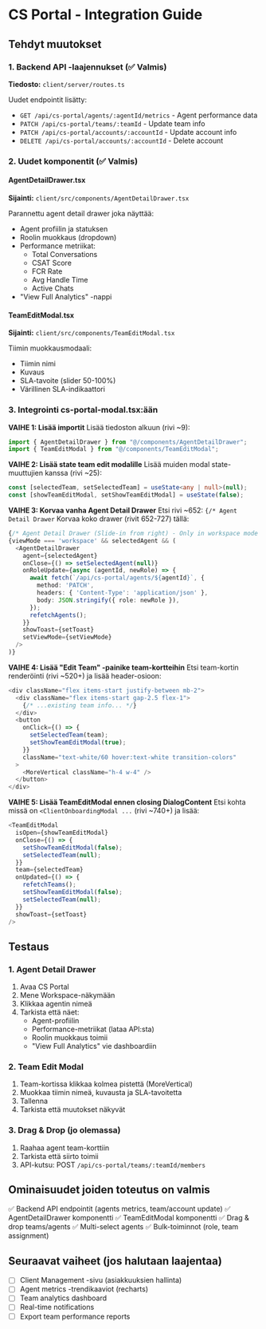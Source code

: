 # CS Portal - Integration Guide

## Tehdyt muutokset

### 1. Backend API -laajennukset (✅ Valmis)
**Tiedosto:** `client/server/routes.ts`

Uudet endpointit lisätty:
- `GET /api/cs-portal/agents/:agentId/metrics` - Agent performance data
- `PATCH /api/cs-portal/teams/:teamId` - Update team info
- `PATCH /api/cs-portal/accounts/:accountId` - Update account info
- `DELETE /api/cs-portal/accounts/:accountId` - Delete account

### 2. Uudet komponentit (✅ Valmis)

#### AgentDetailDrawer.tsx
**Sijainti:** `client/src/components/AgentDetailDrawer.tsx`

Parannettu agent detail drawer joka näyttää:
- Agent profiilin ja statuksen
- Roolin muokkaus (dropdown)
- Performance metriikat:
  - Total Conversations
  - CSAT Score
  - FCR Rate
  - Avg Handle Time
  - Active Chats
- "View Full Analytics" -nappi

#### TeamEditModal.tsx
**Sijainti:** `client/src/components/TeamEditModal.tsx`

Tiimin muokkausmodaali:
- Tiimin nimi
- Kuvaus
- SLA-tavoite (slider 50-100%)
- Värillinen SLA-indikaattori

### 3. Integrointi cs-portal-modal.tsx:ään

**VAIHE 1: Lisää importit**
Lisää tiedoston alkuun (rivi ~9):
```typescript
import { AgentDetailDrawer } from "@/components/AgentDetailDrawer";
import { TeamEditModal } from "@/components/TeamEditModal";
```

**VAIHE 2: Lisää state team edit modalille**
Lisää muiden modal state-muuttujien kanssa (rivi ~25):
```typescript
const [selectedTeam, setSelectedTeam] = useState<any | null>(null);
const [showTeamEditModal, setShowTeamEditModal] = useState(false);
```

**VAIHE 3: Korvaa vanha Agent Detail Drawer**
Etsi rivi ~652: `{/* Agent Detail Drawer`
Korvaa koko drawer (rivit 652-727) tällä:
```typescript
{/* Agent Detail Drawer (Slide-in from right) - Only in workspace mode */}
{viewMode === 'workspace' && selectedAgent && (
  <AgentDetailDrawer
    agent={selectedAgent}
    onClose={() => setSelectedAgent(null)}
    onRoleUpdate={async (agentId, newRole) => {
      await fetch(`/api/cs-portal/agents/${agentId}`, {
        method: 'PATCH',
        headers: { 'Content-Type': 'application/json' },
        body: JSON.stringify({ role: newRole }),
      });
      refetchAgents();
    }}
    showToast={setToast}
    setViewMode={setViewMode}
  />
)}
```

**VAIHE 4: Lisää "Edit Team" -painike team-kortteihin**
Etsi team-kortin renderöinti (rivi ~520+) ja lisää header-osioon:
```typescript
<div className="flex items-start justify-between mb-2">
  <div className="flex items-start gap-2.5 flex-1">
    {/* ...existing team info... */}
  </div>
  <button
    onClick={() => {
      setSelectedTeam(team);
      setShowTeamEditModal(true);
    }}
    className="text-white/60 hover:text-white transition-colors"
  >
    <MoreVertical className="h-4 w-4" />
  </button>
</div>
```

**VAIHE 5: Lisää TeamEditModal ennen closing DialogContent**
Etsi kohta missä on `<ClientOnboardingModal ...` (rivi ~740+) ja lisää:
```typescript
<TeamEditModal
  isOpen={showTeamEditModal}
  onClose={() => {
    setShowTeamEditModal(false);
    setSelectedTeam(null);
  }}
  team={selectedTeam}
  onUpdated={() => {
    refetchTeams();
    setShowTeamEditModal(false);
    setSelectedTeam(null);
  }}
  showToast={setToast}
/>
```

## Testaus

### 1. Agent Detail Drawer
1. Avaa CS Portal
2. Mene Workspace-näkymään
3. Klikkaa agentin nimeä
4. Tarkista että näet:
   - Agent-profiilin
   - Performance-metriikat (lataa API:sta)
   - Roolin muokkaus toimii
   - "View Full Analytics" vie dashboardiin

### 2. Team Edit Modal
1. Team-kortissa klikkaa kolmea pistettä (MoreVertical)
2. Muokkaa tiimin nimeä, kuvausta ja SLA-tavoitetta
3. Tallenna
4. Tarkista että muutokset näkyvät

### 3. Drag & Drop (jo olemassa)
1. Raahaa agent team-korttiin
2. Tarkista että siirto toimii
3. API-kutsu: POST `/api/cs-portal/teams/:teamId/members`

## Ominaisuudet joiden toteutus on valmis

✅ Backend API endpointit (agents metrics, team/account update)
✅ AgentDetailDrawer komponentti
✅ TeamEditModal komponentti
✅ Drag & drop teams/agents
✅ Multi-select agents
✅ Bulk-toiminnot (role, team assignment)

## Seuraavat vaiheet (jos halutaan laajentaa)

- [ ] Client Management -sivu (asiakkuuksien hallinta)
- [ ] Agent metrics -trendikaaviot (recharts)
- [ ] Team analytics dashboard
- [ ] Real-time notifications
- [ ] Export team performance reports
